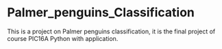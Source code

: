 # Palmer_penguins_Classification
This is a project on Palmer penguins classification, it is the final project of course PIC16A Python with application. 
